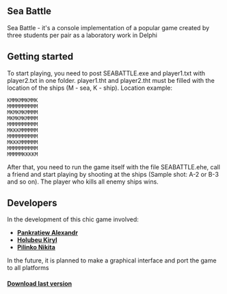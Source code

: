 Sea Battle
--------------------
Sea Battle - it's a console implementation of a popular game created by three students per pair as a laboratory work in Delphi

Getting started
--------------------
To start playing, you need to post SEABATTLE.exe and player1.txt with
player2.txt in one folder. player1.tht and player2.tht must be filled with the location of the ships (M - sea, K - ship). Location example:

```
KMMKMMKMMK
MMMMMMMMMM
MKMKMKMMMM
MKMKMKMMMM
MMMMMMMMMM
MKKKMMMMMM
MMMMMMMMMM
MKKKMMMMMM
MMMMMMMMMM
MMMMMKKKKM
```

After that, you need to run the game itself with the file SEABATTLE.ehe, call a friend and start playing by shooting at the ships (Sample shot: A-2 or B-3 and so on). The player who kills all enemy ships wins.

Developers
--------------------
In the development of this chic game involved:
+ [**Pankratiew Alexandr**](https://vk.com/sasha_pankratiew)
+ [**Holubeu Kiryl**](https://vk.com/smertowing)
+ [**Pilinko Nikita**](https://vk.com/mineralsfree)

In the future, it is planned to make a graphical interface and port the game to all platforms

#### [Download last version](https://github.com/N1ghtF1re/sea-battle/releases/tag/v1.11)
